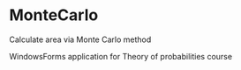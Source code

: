 # MonteCarlo
Calculate area via Monte Carlo method

WindowsForms application for Theory of probabilities course
